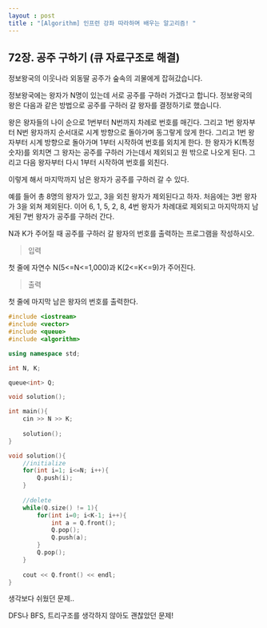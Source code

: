 ```yaml
---
layout : post
title : "[Algorithm] 인프런 강좌 따라하며 배우는 알고리즘! "
---
```


## 72장. 공주 구하기 (큐 자료구조로 해결)

정보왕국의 이웃나라 외동딸 공주가 숲속의 괴물에게 잡혀갔습니다.

정보왕국에는 왕자가 N명이 있는데 서로 공주를 구하러 가겠다고 합니다. 정보왕국의 왕은 다음과 같은 방법으로 공주를 구하러 갈 왕자를 결정하기로 했습니다.

왕은 왕자들의 나이 순으로 1번부터 N번까지 차례로 번호를 매긴다. 그리고 1번 왕자부터 N번 왕자까지 순서대로 시계 방향으로 돌아가며 동그랗게 앉게 한다. 그리고 1번 왕자부터 시계 방향으로 돌아가며 1부터 시작하여 번호를 외치게 한다. 한 왕자가 K(특정 숫자)를 외치면 그 왕자는 공주를 구하러 가는데서 제외되고 원 밖으로 나오게 된다. 그리고 다음 왕자부터 다시 1부터 시작하여 번호를 외친다.

이렇게 해서 마지막까지 남은 왕자가 공주를 구하러 갈 수 있다.

예를 들어 총 8명의 왕자가 있고, 3을 외친 왕자가 제외된다고 하자. 처음에는 3번 왕자가 3을 외쳐 제외된다. 이어 6, 1, 5, 2, 8, 4번 왕자가 차례대로 제외되고 마지막까지 남게된 7번 왕자가 공주를 구하러 간다.

N과 K가 주어질 때 공주를 구하러 갈 왕자의 번호를 출력하는 프로그램을 작성하시오.

> 입력

첫 줄에 자연수 N(5<=N<=1,000)과 K(2<=K<=9)가 주어진다.

> 출력

첫 줄에 마지막 남은 왕자의 번호를 출력한다.

```c++
#include <iostream>
#include <vector>
#include <queue>
#include <algorithm>

using namespace std;

int N, K;

queue<int> Q;

void solution();

int main(){
    cin >> N >> K;
    
    solution();
}

void solution(){
    //initialize
    for(int i=1; i<=N; i++){
        Q.push(i);
    }
    
    //delete
    while(Q.size() != 1){
        for(int i=0; i<K-1; i++){
            int a = Q.front();
            Q.pop();
            Q.push(a);
        }
        Q.pop();
    }
    
    cout << Q.front() << endl;
}
```

생각보다 쉬웠던 문제.. 

DFS나 BFS, 트리구조를 생각하지 않아도 괜찮았던 문제!